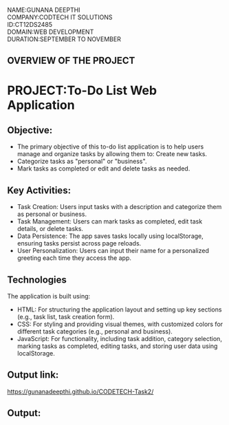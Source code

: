 NAME:GUNANA DEEPTHI    
COMPANY:CODTECH IT SOLUTIONS    
ID:CT12DS2485    
DOMAIN:WEB DEVELOPMENT    
DURATION:SEPTEMBER TO NOVEMBER    

## OVERVIEW OF THE PROJECT
# PROJECT:To-Do List Web Application

## Objective:
* The primary objective of this to-do list application is to help users manage and organize tasks by allowing them to: Create new tasks.    
* Categorize tasks as "personal" or "business".    
* Mark tasks as completed or edit and delete tasks as needed.    

## Key Activities:
* Task Creation: Users input tasks with a description and categorize them as personal or business.    
* Task Management: Users can mark tasks as completed, edit task details, or delete tasks.    
* Data Persistence: The app saves tasks locally using localStorage, ensuring tasks persist across page reloads.    
* User Personalization: Users can input their name for a personalized greeting each time they access the app.    

## Technologies
The application is built using:    
* HTML: For structuring the application layout and setting up key sections (e.g., task list, task creation form).    
* CSS: For styling and providing visual themes, with customized colors for different task categories (e.g., personal and business).    
* JavaScript: For functionality, including task addition, category selection, marking tasks as completed, editing tasks, and storing user data using localStorage.    
## Output link:
https://gunanadeepthi.github.io/CODETECH-Task2/ 
## Output:

